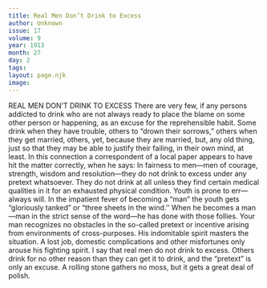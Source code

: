 ```yaml
---
title: Real Men Don’t Drink to Excess
author: Unknown
issue: 17
volume: 9
year: 1913
month: 27
day: 2
tags:
layout: page.njk
image:
---
```

REAL MEN DON’T DRINK TO EXCESS    There are very few, if any persons addicted to drink who are not always ready to place the blame on some other person or happening, as an excuse for the reprehensible habit. Some drink when they have trouble, others to “drown their sorrows,” others when they get married, others, yet, because they are married, but, any old thing, just so that they may be able to justify their failing, in their own mind, at least.    In this connection a correspondent of a local paper appears to have hit the matter correctly, when he says:    In fairness to men—men of courage, strength, wisdom and resolution—they do not drink to excess under any pretext whatsoever. They do not drink at all unless they find certain medical qualities in it for an exhausted physical condition. Youth is prone to err—always will. In the impatient fever of becoming a “man” the youth gets “gloriously tanked” or “three sheets in the wind.’’ When he becomes a man—man in the strict sense of the word—he has done with those follies.    Your man recognizes no obstacles in the so-called pretext or incentive arising from environments of cross-purposes. His indomitable spirit masters the situation. A lost job, domestic complications and other misfortunes only arouse his fighting spirit.    I say that real men do not drink to excess. Others drink for no other reason than they can get it to drink, and the “pretext” is only an excuse.       A rolling stone gathers no moss, but it gets a great deal of polish. 




